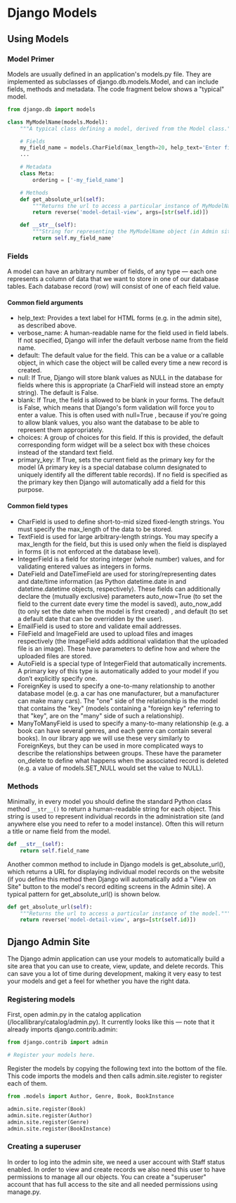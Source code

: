 # Django Models

## Using Models

### Model Primer

Models are usually defined in an application's models.py file. They are implemented as subclasses of django.db.models.Model, and can include fields, methods and metadata. The code fragment below shows a "typical" model.

```python
from django.db import models

class MyModelName(models.Model):
    """A typical class defining a model, derived from the Model class."""

    # Fields
    my_field_name = models.CharField(max_length=20, help_text='Enter field documentation')
    ...

    # Metadata
    class Meta:
        ordering = ['-my_field_name']

    # Methods
    def get_absolute_url(self):
        """Returns the url to access a particular instance of MyModelName."""
        return reverse('model-detail-view', args=[str(self.id)])

    def __str__(self):
        """String for representing the MyModelName object (in Admin site etc.)."""
        return self.my_field_name'
```

### Fields

A model can have an arbitrary number of fields, of any type — each one represents a column of data that we want to store in one of our database tables. Each database record (row) will consist of one of each field value.

#### Common field arguments

* help_text: Provides a text label for HTML forms (e.g. in the admin site), as described above.
* verbose_name: A human-readable name for the field used in field labels. If not specified, Django will infer the default verbose name from the field name.
* default: The default value for the field. This can be a value or a callable object, in which case the object will be called every time a new record is created.
* null: If True, Django will store blank values as NULL in the database for fields where this is appropriate (a CharField will instead store an empty string). The default is False.
* blank: If True, the field is allowed to be blank in your forms. The default is False, which means that Django's form validation will force you to enter a value. This is often used with null=True , because if you're going to allow blank values, you also want the database to be able to represent them appropriately.
* choices: A group of choices for this field. If this is provided, the default corresponding form widget will be a select box with these choices instead of the standard text field.
* primary_key: If True, sets the current field as the primary key for the model (A primary key is a special database column designated to uniquely identify all the different table records). If no field is specified as the primary key then Django will automatically add a field for this purpose.

#### Common field types 

* CharField is used to define short-to-mid sized fixed-length strings. You must specify the max_length of the data to be stored.
* TextField is used for large arbitrary-length strings. You may specify a max_length for the field, but this is used only when the field is displayed in forms (it is not enforced at the database level).
* IntegerField is a field for storing integer (whole number) values, and for validating entered values as integers in forms.
* DateField and DateTimeField are used for storing/representing dates and date/time information (as Python datetime.date in and datetime.datetime objects, respectively). These fields can additionally declare the (mutually exclusive) parameters auto_now=True (to set the field to the current date every time the model is saved), auto_now_add (to only set the date when the model is first created) , and default (to set a default date that can be overridden by the user).
* EmailField is used to store and validate email addresses.
* FileField and ImageField are used to upload files and images respectively (the ImageField adds additional validation that the uploaded file is an image). These have parameters to define how and where the uploaded files are stored.
* AutoField is a special type of IntegerField that automatically increments. A primary key of this type is automatically added to your model if you don’t explicitly specify one.
* ForeignKey is used to specify a one-to-many relationship to another database model (e.g. a car has one manufacturer, but a manufacturer can make many cars). The "one" side of the relationship is the model that contains the "key" (models containing a "foreign key" referring to that "key", are on the "many" side of such a relationship).
* ManyToManyField is used to specify a many-to-many relationship (e.g. a book can have several genres, and each genre can contain several books). In our library app we will use these very similarly to ForeignKeys, but they can be used in more complicated ways to describe the relationships between groups. These have the parameter on_delete to define what happens when the associated record is deleted (e.g. a value of models.SET_NULL would set the value to NULL).

### Methods

Minimally, in every model you should define the standard Python class method `__str__()` to return a human-readable string for each object. This string is used to represent individual records in the administration site (and anywhere else you need to refer to a model instance). Often this will return a title or name field from the model.

```python
def __str__(self):
    return self.field_name
```

Another common method to include in Django models is get_absolute_url(), which returns a URL for displaying individual model records on the website (if you define this method then Django will automatically add a "View on Site" button to the model's record editing screens in the Admin site). A typical pattern for get_absolute_url() is shown below.

```python
def get_absolute_url(self):
    """Returns the url to access a particular instance of the model."""
    return reverse('model-detail-view', args=[str(self.id)])
```

## Django Admin Site

The Django admin application can use your models to automatically build a site area that you can use to create, view, update, and delete records. This can save you a lot of time during development, making it very easy to test your models and get a feel for whether you have the right data.

### Registering models

First, open admin.py in the catalog application (/locallibrary/catalog/admin.py). It currently looks like this — note that it already imports django.contrib.admin:

```python
from django.contrib import admin

# Register your models here.
```

Register the models by copying the following text into the bottom of the file. This code imports the models and then calls admin.site.register to register each of them.

```python
from .models import Author, Genre, Book, BookInstance

admin.site.register(Book)
admin.site.register(Author)
admin.site.register(Genre)
admin.site.register(BookInstance)
```

### Creating a superuser

In order to log into the admin site, we need a user account with Staff status enabled. In order to view and create records we also need this user to have permissions to manage all our objects.  You can create a "superuser" account that has full access to the site and all needed permissions using manage.py.
